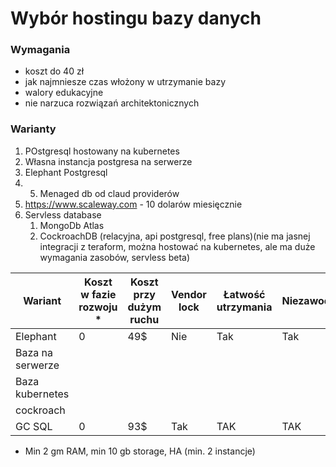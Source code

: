 # Wybór hostingu bazy danych

### Wymagania
- koszt do 40 zł
- jak najmniesze czas włożony w utrzymanie bazy
- walory edukacyjne
- nie narzuca rozwiązań architektonicznych


### Warianty
1. POstgresql hostowany na kubernetes
2. Własna instancja postgresa na serwerze
3. Elephant Postgresql
4. 5. Menaged db od claud providerów
6. https://www.scaleway.com - 10 dolarów miesięcznie
7. Servless database
    1. MongoDb Atlas
    2. CockroachDB (relacyjna, api postgresql, free plans)(nie ma jasnej integracji z teraform, można hostować na kubernetes, ale ma duże wymagania zasobów, servless beta) 

| Wariant | Koszt w fazie rozwoju * | Koszt przy dużym ruchu  | Vendor lock | Łatwość utrzymania | Niezawodność |
|---|---|---|---|---|---|
| Elephant | 0 | 49$ | Nie | Tak | Tak |
| Baza na serwerze |
| Baza kubernetes |
| cockroach | 
| GC SQL | 0 | 93$ | Tak | TAK | TAK |

* Min 2 gm RAM, min 10 gb storage, HA (min. 2 instancje)

